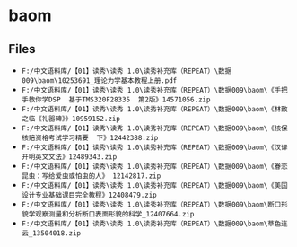 # baom

## Files

- `F:/中文语料库/【01】读秀\读秀 1.0\读秀补充库（REPEAT）\数据009\baom\10253691_理论力学基本教程上册.pdf`
- `F:/中文语料库/【01】读秀\读秀 1.0\读秀补充库（REPEAT）\数据009\baom\《手把手教你学DSP  基于TMS320F28335  第2版》14571056.zip`
- `F:/中文语料库/【01】读秀\读秀 1.0\读秀补充库（REPEAT）\数据009\baom\《林散之临《礼器碑》》10959152.zip`
- `F:/中文语料库/【01】读秀\读秀 1.0\读秀补充库（REPEAT）\数据009\baom\《核保核赔资格考试学习精要  下》12442388.zip`
- `F:/中文语料库/【01】读秀\读秀 1.0\读秀补充库（REPEAT）\数据009\baom\《汉译开明英文文法》12489343.zip`
- `F:/中文语料库/【01】读秀\读秀 1.0\读秀补充库（REPEAT）\数据009\baom\《眷恋昆虫：写给爱虫或怕虫的人》 12142817.zip`
- `F:/中文语料库/【01】读秀\读秀 1.0\读秀补充库（REPEAT）\数据009\baom\《美国设计专业基础课目完全教程》12408479.zip`
- `F:/中文语料库/【01】读秀\读秀 1.0\读秀补充库（REPEAT）\数据009\baom\断口形貌学观察测量和分析断口表面形貌的科学_12407664.zip`
- `F:/中文语料库/【01】读秀\读秀 1.0\读秀补充库（REPEAT）\数据009\baom\草色连云_13504018.zip`
